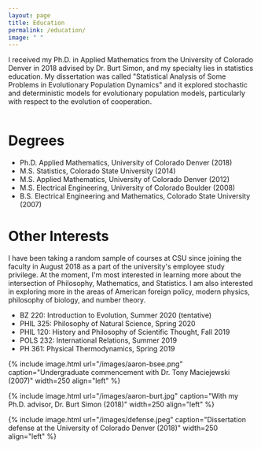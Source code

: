 ```yaml
---
layout: page
title: Education 
permalink: /education/
image: " "
---
```


I received my Ph.D. in Applied Mathematics from the University of Colorado Denver in 2018 advised by Dr. Burt Simon, and my specialty lies in statistics education. My dissertation was called "Statistical Analysis of Some Problems in Evolutionary Population Dynamics" and it explored stochastic and deterministic models for evolutionary population models, particularly with respect to the evolution of cooperation.

<hr style="clear:both;visibility: hidden;" />   

# Degrees

- Ph.D. Applied Mathematics, University of Colorado Denver (2018)
- M.S. Statistics, Colorado State University (2014)
- M.S. Applied Mathematics, University of Colorado Denver (2012)
- M.S. Electrical Engineering, University of Colorado Boulder (2008)
- B.S. Electrical Engineering and Mathematics, Colorado State University (2007)
 
# Other Interests

I have been taking a random sample of courses at CSU since joining the faculty in August 2018 as a part of the university's employee study privilege. At the moment, I'm most interested in learning more about the intersection of Philosophy, Mathematics, and Statistics. I am also interested in exploring more in the areas of American foreign policy, modern physics, philosophy of biology, and number theory.

- BZ 220: Introduction to Evolution, Summer 2020 (tentative)
- PHIL 325: Philosophy of Natural Science, Spring 2020
- PHIL 120: History and Philosophy of Scientific Thought, Fall 2019
- POLS 232: International Relations, Summer 2019
- PH 361: Physical Thermodynamics, Spring 2019

{% include image.html url="/images/aaron-bsee.png" caption="Undergraduate commencement with Dr. Tony Maciejewski (2007)" width=250 align="left" %} 

{% include image.html url="/images/aaron-burt.jpg" caption="With my Ph.D. advisor, Dr. Burt Simon (2018)" width=250  align="left" %}

{% include image.html url="/images/defense.jpeg" caption="Dissertation defense at the University of Colorado Denver (2018)" width=250 align="left" %}


